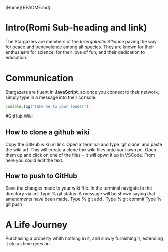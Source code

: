 [Home]{README.md}


# Intro(Romi Sub-heading and link)
The Stargazers are members of the _Intergalactic Alliance_ paving the way for peace and benevolence among all species. They are known for their enthusiasm for science, for their love of fun, and their dedication to education.

# Communication

Stargazers are fluent in **JavaScript**, so once you connect to their network, simply type in a message into their console.

```js
console.log("Take me to your leader");
```


#GitHub Wiki
## How to clone a github wiki

Copy the GitHub wiki url link. Open a terminal and type 'git clone' and paste the wiki url. This will create a clone the wiki files onto your own pc. Open them up and click on one of the files - it will opwn it up in VSCode. From here you could edit the text.

## How to push to GitHub
Save the changes made to your wiki file.
In the terminal navigate to the directory via cd.
Type % git status.
A message will be shown saying that amendments have been made.
Type % git add .
Type % git commit
Type % git push

# A Life Journey
Purchasing a property whith nothing in it, and slowly furnishing it, extending it etc as time goes on.
